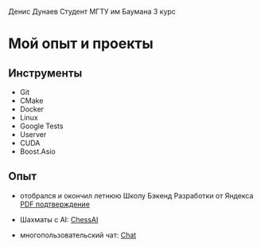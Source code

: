 Денис Дунаев 
Студент МГТУ им Баумана 3 курс 

# Мой опыт и проекты

## Инструменты
- Git  
- CMake  
- Docker  
- Linux  
- Google Tests  
- Userver  
- CUDA  
- Boost.Asio

## Опыт

- отобрался и окончил летнюю Школу Бэкенд Разработки от Яндекса
    [PDF подтверждение](docs/ШБР.pdf)

- Шахматы с AI: [ChessAI](https://github.com/w1zZzyy/Attempt101)  

- многопользовательский чат: [Chat](https://github.com/w1zZzyy/MicroMess)